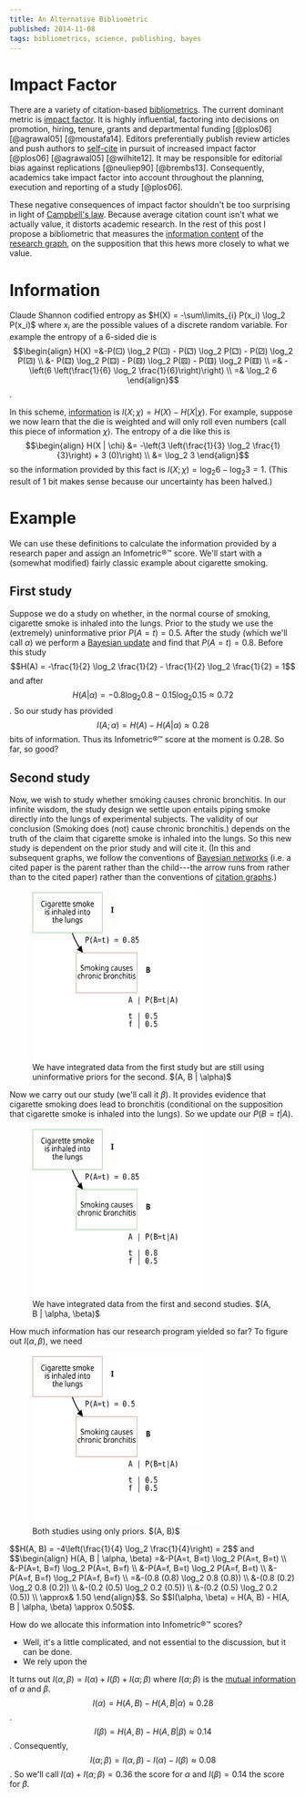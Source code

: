 ```yaml
---
title: An Alternative Bibliometric
published: 2014-11-08
tags: bibliometrics, science, publishing, bayes
---
```


# Impact Factor

There are a variety of citation-based [bibliometrics](https://en.wikipedia.org/wiki/Bibliometrics). The current dominant metric is [impact factor](https://en.wikipedia.org/wiki/Impact_factor). It is highly influential, factoring into decisions on promotion, hiring, tenure, grants and departmental funding [@plos06] [@agrawal05] [@moustafa14]. Editors preferentially publish review articles and push authors to [self-cite](https://en.wikipedia.org/wiki/Coercive_citation) in pursuit of increased impact factor [@plos06] [@agrawal05] [@wilhite12]. It may be responsible for editorial bias against replications [@neuliep90] [@brembs13]. Consequently, academics take impact factor into account throughout the planning, execution and reporting of a study [@plos06].

These negative consequences of impact factor shouldn't be too surprising in light of [Campbell's law](https://en.wikipedia.org/wiki/Campbell's_law). Because average citation count isn't what we actually value, it distorts academic research. In the rest of this post I propose a bibliometric that measures the [information content](https://en.wikipedia.org/wiki/Entropy_(information_theory)) of the [research graph](https://en.wikipedia.org/wiki/Directed_acyclic_graph), on the supposition that this hews more closely to what we value.

<!--more-->

# Information

Claude Shannon codified entropy as $H(X) = -\sum\limits_{i} P(x_i) \log_2 P(x_i)$ where $x_i$ are the possible values of a discrete random variable. For example the entropy of a 6-sided die is
$$\begin{align}
  H(X) =&-P(⚀) \log_2 P(⚀) - P(⚁) \log_2 P(⚁) - P(⚂) \log_2 P(⚂) \\
        &- P(⚃) \log_2 P(⚃) - P(⚄) \log_2 P(⚄) - P(⚅) \log_2 P(⚅) \\
       =& -\left(6 \left(\frac{1}{6} \log_2 \frac{1}{6}\right)\right) \\
       =& \log_2 6
\end{align}$$.

In this scheme, [information](https://en.wikipedia.org/wiki/Mutual_information) is $I(X; \chi) = H(X) - H(X | \chi)$. For example, suppose we now learn that the die is weighted and will only roll even numbers (call this piece of information $\chi$). The entropy of a die like this is $$\begin{align}
H(X | \chi) &= -\left(3 \left(\frac{1}{3} \log_2 \frac{1}{3}\right) + 3 (0)\right) \\
     &= \log_2 3
\end{align}$$ so the information provided by this fact is $I(X; \chi) = \log_2 6 - \log_2 3 = 1$. (This result of 1 bit makes sense because our uncertainty has been halved.)

# Example

We can use these definitions to calculate the information provided by a research paper and assign an Infometric®™ score. We'll start with a (somewhat modified) fairly classic example about cigarette smoking.

## First study

Suppose we do a study on whether, in the normal course of smoking, cigarette smoke is inhaled into the lungs. Prior to the study we use the (extremely) uninformative prior $P(A=t) = 0.5$. After the study (which we'll call $\alpha$) we perform a [Bayesian update](https://en.wikipedia.org/wiki/Bayes'_theorem) and find that $P(A=t) = 0.8$. Before this study $$H(A) = -\frac{1}{2} \log_2 \frac{1}{2} - \frac{1}{2} \log_2 \frac{1}{2} = 1$$ and after $$H(A | \alpha) = -0.8 \log_2 0.8 - 0.15 \log_2 0.15 \approx 0.72$$. So our study has provided $$I(A; \alpha) = H(A) - H(A | \alpha) \approx 0.28$$ bits of information. Thus its Infometric®™ score at the moment is $0.28$. So far, so good?

## Second study

Now, we wish to study whether smoking causes chronic bronchitis. In our infinite wisdom, the study design we settle upon entails piping smoke directly into the lungs of experimental subjects. The validity of our conclusion (Smoking does (not) cause chronic bronchitis.) depends on the truth of the claim that cigarette smoke is inhaled into the lungs. So this new study is dependent on the prior study and will cite it. (In this and subsequent graphs, we follow the conventions of [Bayesian networks](https://en.wikipedia.org/wiki/Bayesian_network) (i.e. a cited paper is the parent rather than the child---the arrow runs from rather than to the cited paper) rather than the conventions of [citation graphs](https://en.wikipedia.org/wiki/Citation_graph).) 

<figure>
  <img src="/images/bibliometric/bronchitis-pre.svg" alt="Graph depicting conditional dependencies" width="300" height="300">
  <figcaption>
  We have integrated data from the first study but are still using uninformative priors for the second. $(A, B | \alpha)$
  </figcaption>
</figure>

Now we carry out our study (we'll call it $\beta$). It provides evidence that cigarette smoking does lead to bronchitis (conditional on the supposition that cigarette smoke is inhaled into the lungs). So we update our $P(B=t | A)$.

<figure>
  <img src="/images/bibliometric/bronchitis-post.svg" alt="Graph depicting conditional dependencies" width="300" height="300">
  <figcaption>
  We have integrated data from the first and second studies. $(A, B | \alpha, \beta)$
  </figcaption>
</figure>

How much information has our research program yielded so far? To figure out $I(\alpha, \beta)$, we need
<figure>
  <img src="/images/bibliometric/bronchitis-orig.svg" alt="Graph depicting conditional dependencies" width="300" height="300">
  <figcaption>
  Both studies using only priors. $(A, B)$
  </figcaption>
</figure>
$$H(A, B) = -4\left(\frac{1}{4} \log_2 \frac{1}{4}\right) = 2$$ and
$$\begin{align}
  H(A, B | \alpha, \beta) =&-P(A=t, B=t) \log_2 P(A=t, B=t) \\
                           &-P(A=t, B=f) \log_2 P(A=t, B=f) \\
                           &-P(A=f, B=t) \log_2 P(A=f, B=t) \\
                           &-P(A=f, B=f) \log_2 P(A=f, B=f) \\
                          =&-(0.8 (0.8) \log_2 0.8 (0.8)) \\
                           &-(0.8 (0.2) \log_2 0.8 (0.2)) \\
                           &-(0.2 (0.5) \log_2 0.2 (0.5)) \\
                           &-(0.2 (0.5) \log_2 0.2 (0.5)) \\
                          \approx& 1.50
\end{align}$$. So $$I(\alpha, \beta) = H(A, B) - H(A, B | \alpha, \beta) \approx 0.50$$.

How do we allocate this information into Infometric®™ scores? <ul class="inline switch" type="menu" menu="chain-length"><li class="open">Well, it's a little complicated, and not essential to the discussion, but it can be done.</li><li>We rely upon the </li></ul>It turns out $I(\alpha, \beta) = I(\alpha) + I(\beta) + I(\alpha; \beta)$ where $I(\alpha; \beta)$ is the [mutual information](https://en.wikipedia.org/wiki/Mutual_information) of $\alpha$ and $\beta$. $$I(\alpha) = H(A, B) - H(A, B | \alpha) \approx 0.28$$. $$I(\beta) = H(A, B) - H(A, B | \beta) \approx 0.14$$. Consequently, $$I(\alpha; \beta) = I(\alpha, \beta) - I(\alpha) - I(\beta) \approx 0.08$$. So we'll call $I(\alpha) + I(\alpha; \beta) = 0.36$ the score for $\alpha$ and $I(\beta) = 0.14$ the score for $\beta$.

<!-- ## Four studies -->



<!-- Before we do any actual research, we have some questions in mind. Is cigarette smoke inhaled into the lungs? Does smoking cause lung cancer and bronchitis? Does it cause fatigue? -->

<!-- <figure> -->
<!--   <img src="/images/bibliometric/prior.svg" alt="Graph depicting conditional dependencies" width="300" height="300"> -->
<!--   <figcaption> -->
<!--   Smoking inhalation causes fatigue via bronchitis and lung cancer. -->
<!--   </figcaption> -->
<!-- </figure> -->

<!-- Now we must calculate the entropy -->
<!-- $$\begin{align} -->
<!--   H(I, C, B, G) = -(&P(I=t, B=t, C=t, G=t) \log_2 P(I=t, B=t, C=t, G=t) \\ -->
<!--                     &P(I=t, B=t, C=t, G=f) \log_2 P(I=t, B=t, C=t, G=f) \\ -->
<!--                     &P(I=t, B=t, C=f, G=t) \log_2 P(I=t, B=t, C=f, G=t) \\ -->
<!--                     &P(I=t, B=t, C=f, G=f) \log_2 P(I=t, B=t, C=f, G=f) \\ -->
<!--                     &P(I=t, B=f, C=t, G=t) \log_2 P(I=t, B=f, C=t, G=t) \\ -->
<!--                     &P(I=t, B=f, C=t, G=f) \log_2 P(I=t, B=f, C=t, G=f) \\ -->
<!--                     &P(I=t, B=f, C=f, G=t) \log_2 P(I=t, B=f, C=f, G=t) \\ -->
<!--                     &P(I=t, B=f, C=f, G=f) \log_2 P(I=t, B=f, C=f, G=f) \\ -->
<!--                     &P(I=f, B=t, C=t, G=t) \log_2 P(I=f, B=t, C=t, G=t) \\ -->
<!--                     &P(I=f, B=t, C=t, G=f) \log_2 P(I=f, B=t, C=t, G=f) \\ -->
<!--                     &P(I=f, B=t, C=f, G=t) \log_2 P(I=f, B=t, C=f, G=t) \\ -->
<!--                     &P(I=f, B=t, C=f, G=f) \log_2 P(I=f, B=t, C=f, G=f) \\ -->
<!--                     &P(I=f, B=f, C=t, G=t) \log_2 P(I=f, B=f, C=t, G=t) \\ -->
<!--                     &P(I=f, B=f, C=t, G=f) \log_2 P(I=f, B=f, C=t, G=f) \\ -->
<!--                     &P(I=f, B=f, C=f, G=t) \log_2 P(I=f, B=f, C=f, G=t) \\ -->
<!--                     &P(I=f, B=f, C=f, G=f) \log_2 P(I=f, B=f, C=f, G=f)) -->
<!-- \end{align}$$. -->

<!-- If we use (extremely) uninformative priors, -->

<!-- <table class="conditional"><thead> -->
<!-- <tr><th>$P(I=t)$</th></tr> -->
<!-- </thead><tbody> -->
<!-- <tr><td>$0.5$</td></tr> -->
<!-- </tbody></table> -->

<!-- <table class="conditional"><thead> -->
<!-- <tr><th>$I$</th><th>$P(C=t|I)$</th></tr> -->
<!-- </thead><tbody> -->
<!-- <tr><td>$t$</td><td>$0.5$</td></tr> -->
<!-- <tr><td>$f$</td><td>$0.5$</td></tr> -->
<!-- </tbody></table> -->

<!-- <table class="conditional"><thead> -->
<!-- <tr><th>$I$</th><th>$P(B=t|I)$</th></tr> -->
<!-- </thead><tbody> -->
<!-- <tr><td>$t$</td><td>$0.5$</td></tr> -->
<!-- <tr><td>$f$</td><td>$0.5$</td></tr> -->
<!-- </tbody></table> -->

<!-- <table class="conditional"><thead> -->
<!-- <tr><th>$B$</th><th>$C$</th><th>$P(G=t|B, C)$</th></tr> -->
<!-- </thead><tbody> -->
<!-- <tr><td>$t$</td><td>$t$</td><td>$0.5$</td></tr> -->
<!-- <tr><td>$t$</td><td>$f$</td><td>$0.5$</td></tr> -->
<!-- <tr><td>$f$</td><td>$t$</td><td>$0.5$</td></tr> -->
<!-- <tr><td>$f$</td><td>$f$</td><td>$0.5$</td></tr> -->
<!-- </tbody></table> -->

<!-- the entropy comes out to $H(I, B, C, G) = -\left(2^4 \left(\frac{1}{2}^4 \log_2 \frac{1}{2}^4\right)\right) = \log_2 2^4 = 4$. Now suppose a study indicates that cigarette smoke is indeed inhaled into the lungs and provides the posterior (via [Bayes' theorem](https://en.wikipedia.org/wiki/Bayes'_theorem)) -->

<!-- <table class="conditional"><thead> -->
<!-- <tr><th>$P(I=t)$</th></tr> -->
<!-- </thead><tbody> -->
<!-- <tr><td>$0.85$</td></tr> -->
<!-- </tbody></table>. -->

<!-- <figure> -->
<!--   <img src="/images/bibliometric/inhale.svg" alt="Graph depicting conditional dependencies" width="300" height="300"> -->
<!--   <figcaption> -->
<!--   The same as the preceding figure except now our belief about inhalation is based on our prior and data. -->
<!--   </figcaption> -->
<!-- </figure> -->
<!-- The entropy of this network is  -->
<!-- $$\begin{align} -->
<!--   H(I, C, B, G) &= - (8 (0.5^3 0.85 \log_2 0.85 0.5^3) \\ -->
<!--                 &+ 8 (0.5^3 0.15 \log_2 0.15 0.5^3)) \\ -->
<!--                 &= -0.85 (\log_2 0.85 - 3) - 0.15 (\log_2 0.15 - 3) \\ -->
<!--                 &\approx 3 + 0.85 (0.23) + 0.15 (2.74) \\ -->
<!--                 &\approx 3.6 -->
<!-- \end{align}$$. So the information provided by the inhalation study is $I = 4 - 3.6 = 0.4$ bits. Now suppose that we do a further study on bronchitis with the results -->

<!-- <div><div class="noted"> -->
<!-- <table class="conditional"><thead> -->
<!-- <tr><th>$I$</th><th>$P(B=t|I)$</th></tr> -->
<!-- </thead><tbody> -->
<!-- <tr><td>$t$</td><td>$0.8$</td></tr> -->
<!-- <tr><td>$f$</td><td>$0.5$</td></tr> -->
<!-- </tbody></table></div>[^design]</div> -->
<!-- <\!-- Extra div to prevent Pandoc from wrapping fnref in <p> -\->. -->

<!-- The new table for $B$ dictates that we recalculate the information provided by our $I$ study. -->
<!-- $$\begin{align} -->
<!--   H(I, C, B, G) &= -( 4 (0.85 (0.8) (0.5^2) \log_2 0.85 (0.8) (0.5^2)) \\ -->
<!--                 &+ 4 (0.85 (0.2) (0.5^2) \log_2 0.85 (0.2) (0.5^2)) \\ -->
<!--                 &+ 4 (0.15 (0.5) (0.5^2) \log_2 0.15 (0.5) (0.5^2)) \\ -->
<!--                 &+ 4 (0.15 (0.5) (0.5^2) \log_2 0.15 (0.5) (0.5^2))) \\ -->
<!--                 &\approx 1.74 + 0.77 + 0.43 + 0.43 \\ -->
<!--                 &\approx 3.37 -->
<!-- \end{align}$$ -->
<!-- so $I = 4 - 3.37 = 0.63$ bits. So now that $B$ is "more dependent" on $I$ knowing $I$ provides more information. -->

<!-- $$\begin{align} -->
<!--   H(I, C, B, G) &= -( 4 (0.8 (0.5^3) \log_2 0.8 (0.5^3)) \\ -->
<!--                 &+ 4 (0.2 (0.5^3) \log_2 0.2 (0.5^3)) \\ -->
<!--                 &+ 4 (0.5 (0.5^3) \log_2 0.5 (0.5^3)) \\ -->
<!--                 &+ 4 (0.5 (0.5^3) \log_2 0.5 (0.5^3))) \\ -->
<!--                 &\approx 1.32877 + 0.53219 + 1 + 1 \\ -->
<!--                 &\approx 3.86 -->
<!-- \end{align}$$ -->

<menu id="chain-length" type="popup">
  <menuitem label="Skip explanation" type="radio" checked="checked"></menuitem>
  <menuitem label="Expanded explanation" type="radio"></menuitem>
</menu>

<!-- [^design]: Of course, some study designs would render the question of smoking causing bronchitis independent of smoke inhalation. Alternatively, if our study pipes smoke directly into subjects' lungs, the conclusion that smoking causes bronchitis relies upon the smoke inhalation study. -->
